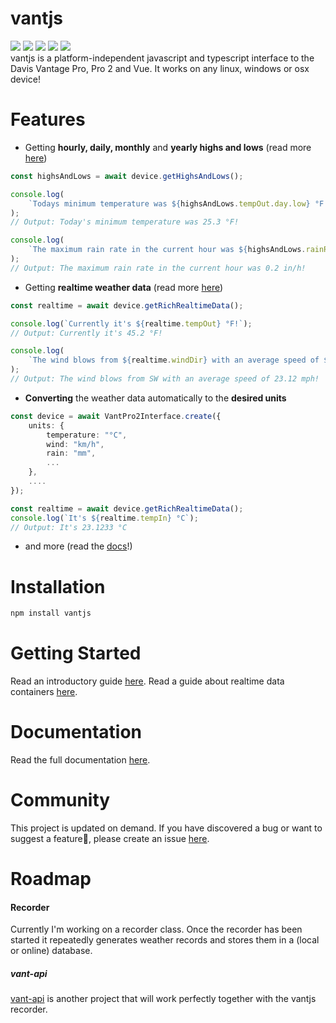 # vantjs

![](https://badgen.net/npm/v/vantjs)
![](https://badgen.net/npm/dy/vantjs)
![](https://badgen.net/npm/types/vantjs)
![](https://badgen.net/npm/license/vantjs)
![](https://badgen.net/badge/documentation/available/green?icon=wiki)
<br>
vantjs is a platform-independent javascript and typescript interface to the Davis Vantage Pro, Pro 2 and Vue. It works on any linux, windows or osx device!

# Features

-   Getting **hourly, daily, monthly** and **yearly highs and lows** (read more [here](https://harrydehix.github.io/vantjs/classes/structures.HighsAndLows.html))

```ts
const highsAndLows = await device.getHighsAndLows();

console.log(
    `Todays minimum temperature was ${highsAndLows.tempOut.day.low} °F!`
);
// Output: Today's minimum temperature was 25.3 °F!

console.log(
    `The maximum rain rate in the current hour was ${highsAndLows.rainRate.hour} in/h!`
);
// Output: The maximum rain rate in the current hour was 0.2 in/h!
```

-   Getting **realtime weather data** (read more [here](https://harrydehix.github.io/vantjs/classes/structures.RichRealtimeData.html))

```ts
const realtime = await device.getRichRealtimeData();

console.log(`Currently it's ${realtime.tempOut} °F!`);
// Output: Currently it's 45.2 °F!

console.log(
    `The wind blows from ${realtime.windDir} with an average speed of ${realtime.windAvg10m} mph!`
);
// Output: The wind blows from SW with an average speed of 23.12 mph!
```

-   **Converting** the weather data automatically to the **desired units**

```ts
const device = await VantPro2Interface.create({
    units: {
        temperature: "°C",
        wind: "km/h",
        rain: "mm",
        ...
    },
    ....
});

const realtime = await device.getRichRealtimeData();
console.log(`It's ${realtime.tempIn} °C`);
// Output: It's 23.1233 °C
```

-   and more (read the [docs](https://harrydehix.github.io/vantjs/index.html)!)

# Installation

```bash
npm install vantjs
```

# Getting Started

Read an introductory guide [here](/guides/1-getting-started.md).
Read a guide about realtime data containers [here](/guides/2-realtime-data-containers.md).

# Documentation

Read the full documentation [here](https://harrydehix.github.io/vantjs/).

# Community

This project is updated on demand. If you have discovered a bug or want to suggest a feature🚀, please create an issue [here](https://github.com/harrydehix/vantjs/issues/new/choose).

# Roadmap

#### Recorder
Currently I'm working on a recorder class. Once the recorder has been started it repeatedly generates weather records and stores them in a (local or online) database.

##### vant-api
[vant-api](https://github.com/harrydehix/vant-api/) is another project that will work perfectly together with the vantjs recorder.
